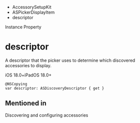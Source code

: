 

- AccessorySetupKit
- ASPickerDisplayItem
-  descriptor 

Instance Property

# descriptor

A descriptor that the picker uses to determine which discovered accessories to display.

iOS 18.0+iPadOS 18.0+

``` source
@NSCopying
var descriptor: ASDiscoveryDescriptor { get }
```

## Mentioned in 

Discovering and configuring accessories

